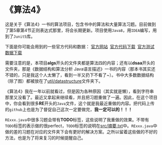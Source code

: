 # 《算法4》

这是关于《算法4》一书的算法项目，包含书中的算法和大量算法习题。目前做到了第5章第4节正则表达式那里，将会长期更新。项目使用`Java8`，用`IDEA`编写，用到了`Junit5`库。

下面是你可能会用到的一些官方代码和数据：
[官方网站](http://algs4.cs.princeton.edu/home/) [官方代码下载](http://algs4.cs.princeton.edu/code/algs4.jar) [官方测试数据下载](http://algs4.cs.princeton.edu/code/algs4-data.zip)

需要注意的是，本项目**algs**开头的文件夹都是算法四的内容；还有以**dsaa**开头的文件夹，那是《数据结构和算法分析 Java语言描述》一书的内容（那本书其实还不错的，只是我这个人太懒了，看到一半又扔下不看了~）。书中大多数数据结构（除了图）都被放在了[util/datastructure](https://github.com/taowu750/DSAA_JAVA/blob/master/src/util/datastructure)文件夹下。

《算法4》我在一年以前就看过，但是因为各种原因（其实就是懒），看到字符串那里又没看了。最近又拿起来继续看，并且把习题重做了一遍。因此，在这个项目中，你会看到很多**RE**开头的`Java`文件，这个就是我最近重做的内容。把代码上传的`github`上也是为了督促自己这次一定要做完，**我一定可以的！！！**

`RExxx.java`中很多习题会带有**TODO**标签，这些说明了我重做的效果。不带有`TODO`标签的表示做的很perfect，`TODO`标签的说明在[src/摘要.txt](https://github.com/taowu750/DSAA_JAVA/blob/master/src/%E6%91%98%E8%A6%81.txt)中。`RExxx.java`中做的差的习题在对应的文件夹下会有更好的解决方案。之所以留着这些做的不好的方法，也是为了将来复习的时候提醒自己。
